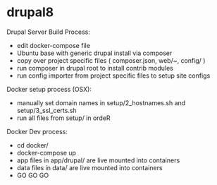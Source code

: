# drupal8

Drupal Server Build Process:
* edit docker-compose file
* Ubuntu base with generic drupal install via composer
* copy over project specific files ( composer.json, web/~, config/ )
* run composer in drupal root to install contrib modules
* run config importer from project specific files to setup site configs

Docker setup process (OSX):
* manually set domain names in setup/2_hostnames.sh and setup/3_ssl_certs.sh
* run all files from setup/ in ordeR

Docker Dev process:
* cd docker/
* docker-compose up
* app files in app/drupal/ are live mounted into containers
* data files in data/ are live mounted into containers
* GO GO GO

